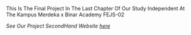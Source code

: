This Is The Final Project In The Last Chapter Of Our Study Independent At The Kampus Merdeka x Binar Academy FEJS-02

_See Our Project SecondHand Website [here](https://finalproject-fejs2.vercel.app/)_ 
